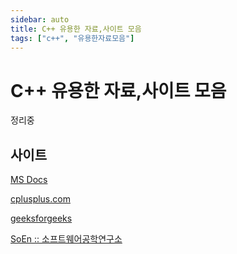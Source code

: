```yaml
---
sidebar: auto
title: C++ 유용한 자료,사이트 모음
tags: ["c++", "유용한자료모음"]
---
```


# C++ 유용한 자료,사이트 모음

정리중

## 사이트

[MS Docs](https://docs.microsoft.com/ko-kr/cpp/cpp/cpp-language-reference?view=vs-2019)

[cplusplus.com](http://www.cplusplus.com)

[geeksforgeeks](https://www.geeksforgeeks.org/c-plus-plus/)

[SoEn :: 소프트웨어공학연구소](http://soen.kr/)